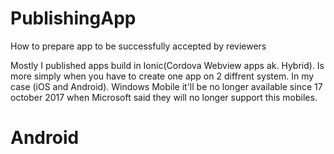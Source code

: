 # PublishingApp
How to prepare app to be successfully accepted by reviewers

Mostly I published apps build in Ionic(Cordova Webview apps ak. Hybrid). Is more simply when you have to create one app on 2 diffrent system. In my case (iOS and Android). Windows Mobile it'll be no longer available since 17 october 2017 when Microsoft said they will no longer support this mobiles.




# Android

